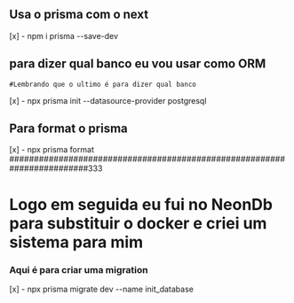 ## Usa  o prisma com o next 
[x] - npm i prisma --save-dev

## para dizer qual banco eu vou usar como ORM
    #Lembrando que o ultimo é para dizer qual banco 
[x] -  npx prisma init --datasource-provider postgresql
## Para format o prisma
[x] - npx prisma format
########################################################################333


# Logo em seguida eu fui no NeonDb para substituir o docker e criei um sistema para mim
### Aqui é para criar uma migration
[x] - npx prisma migrate dev --name init_database